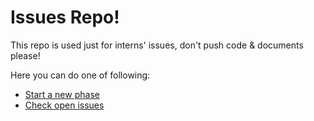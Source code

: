 # Issues Repo!

This repo is used just for interns' issues, don't push code & documents please!

Here you can do one of following:
* [Start a new phase](https://github.com/Star-Academy/codestar-intern-issues/issues/new/choose)
* [Check open issues](https://github.com/Star-Academy/codestar-intern-issues/issues)
